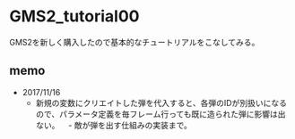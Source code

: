 # GMS2_tutorial00

GMS2を新しく購入したので基本的なチュートリアルをこなしてみる。

## memo

- 2017/11/16
    - 新規の変数にクリエイトした弾を代入すると、各弾のIDが別扱いになるので、パラメータ定義を毎フレーム行っても既に造られた弾に影響は出ない。
    - 敵が弾を出す仕組みの実装まで。
